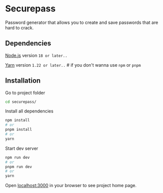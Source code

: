 # Securepass

Password generator that allows you to create and save passwords that are hard to crack.

## Dependencies

[Node.js](https://nodejs.org/en) version `18 or later..`

[Yarn](https://classic.yarnpkg.com/lang/en/docs/install/) version `1.22 or later..` # if you don't wanna use `npm` or `pnpm`

## Installation

Go to project folder

```bash
cd securepass/
```

Install all dependencies

```bash
npm install
# or
pnpm install
# or
yarn
```

Start dev server

```bash
npm run dev
# or
pnpm run dev
# or
yarn
```

Open [localhost:3000](http://localhost:3000) in your browser to see project home page.
